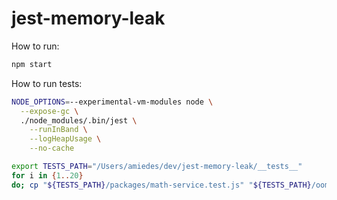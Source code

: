 # jest-memory-leak

How to run:

```bash
npm start
```

How to run tests:

```bash
NODE_OPTIONS=--experimental-vm-modules node \
  --expose-gc \
  ./node_modules/.bin/jest \
    --runInBand \
    --logHeapUsage \
    --no-cache
```

```bash
export TESTS_PATH="/Users/amiedes/dev/jest-memory-leak/__tests__"
for i in {1..20}
do; cp "${TESTS_PATH}/packages/math-service.test.js" "${TESTS_PATH}/oom/${i}.test.js"; done
```
